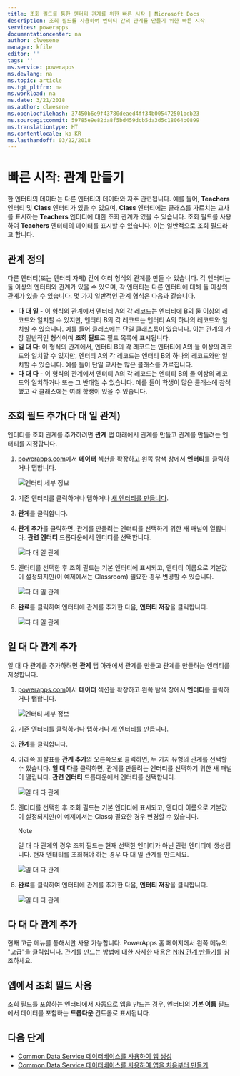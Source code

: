 ```yaml
---
title: 조회 필드를 통한 엔터티 관계를 위한 빠른 시작 | Microsoft Docs
description: 조회 필드를 사용하여 엔터티 간의 관계를 만들기 위한 빠른 시작
services: powerapps
documentationcenter: na
author: clwesene
manager: kfile
editor: ''
tags: ''
ms.service: powerapps
ms.devlang: na
ms.topic: article
ms.tgt_pltfrm: na
ms.workload: na
ms.date: 3/21/2018
ms.author: clwesene
ms.openlocfilehash: 37450b6e9f43780deaed4ff34b005472501bdb23
ms.sourcegitcommit: 59785e9e82da8f5bd459dcb5da3d5c18064b0899
ms.translationtype: HT
ms.contentlocale: ko-KR
ms.lasthandoff: 03/22/2018
---
```

# <a name="quickstart-create-a-relationship"></a>빠른 시작: 관계 만들기
한 엔터티의 데이터는 다른 엔터티의 데이터와 자주 관련됩니다. 예를 들어, **Teachers** 엔터티 및 **Class** 엔터티가 있을 수 있으며, **Class** 엔터티에는 클래스를 가르치는 교사를 표시하는 **Teachers** 엔터티에 대한 조회 관계가 있을 수 있습니다. 조회 필드를 사용하여 **Teachers** 엔터티의 데이터를 표시할 수 있습니다. 이는 일반적으로 조회 필드라고 합니다.

## <a name="define-a-relationship"></a>관계 정의
다른 엔터티(또는 엔터티 자체) 간에 여러 형식의 관계를 만들 수 있습니다. 각 엔터티는 둘 이상의 엔터티와 관계가 있을 수 있으며, 각 엔터티는 다른 엔터티에 대해 둘 이상의 관계가 있을 수 있습니다. 몇 가지 일반적인 관계 형식은 다음과 같습니다.


* **다 대 일** - 이 형식의 관계에서 엔터티 A의 각 레코드는 엔터티에 B의 둘 이상의 레코드와 일치할 수 있지만, 엔터티 B의 각 레코드는 엔터티 A의 하나의 레코드와 일치할 수 있습니다. 예를 들어 클래스에는 단일 클래스룸이 있습니다. 이는 관계의 가장 일반적인 형식이며 **조회 필드**로 필드 목록에 표시됩니다.
* **일 대 다**: 이 형식의 관계에서, 엔터티 B의 각 레코드는 엔터티에 A의 둘 이상의 레코드와 일치할 수 있지만, 엔터티 A의 각 레코드는 엔터티 B의 하나의 레코드와만 일치할 수 있습니다. 예를 들어 단일 교사는 많은 클래스를 가르칩니다.
* **다 대 다** - 이 형식의 관계에서 엔터티 A의 각 레코드는 엔터티 B의 둘 이상의 레코드와 일치하거나 또는 그 반대일 수 있습니다. 예를 들어 학생이 많은 클래스에 참석했고 각 클래스에는 여러 학생이 있을 수 있습니다.

## <a name="add-a-lookup-field-many-to-one-relationship"></a>조회 필드 추가(다 대 일 관계)

엔터티를 조회 관계를 추가하려면 **관계** 탭 아래에서 관계를 만들고 관계를 만들려는 엔터티를 지정합니다.

1. [powerapps.com](https://web.powerapps.com)에서 **데이터** 섹션을 확장하고 왼쪽 탐색 창에서 **엔터티**를 클릭하거나 탭합니다.

    ![엔터티 세부 정보](./media/data-platform-cds-create-entity/entitylist.png "엔터티 목록")

2. 기존 엔터티를 클릭하거나 탭하거나 [새 엔터티를 만듭니다](data-platform-create-entity.md).

3. **관계**를 클릭합니다.

4. **관계 추가**를 클릭하면, 관계를 만들려는 엔터티를 선택하기 위한 새 패널이 열립니다. **관련 엔터티** 드롭다운에서 엔터티를 선택합니다.

    ![다 대 일 관계](./media/data-platform-cds-newrelationship/manytoone-1.png "다 대 일 관계")

5. 엔터티를 선택한 후 조회 필드는 기본 엔터티에 표시되고, 엔터티 이름으로 기본값이 설정되지만(이 예제에서는 Classroom) 필요한 경우 변경할 수 있습니다.

    ![다 대 일 관계](./media/data-platform-cds-newrelationship/manytoone-2.png "다 대 일 관계")

6. **완료**를 클릭하여 엔터티에 관계를 추가한 다음, **엔터티 저장**을 클릭합니다.

    ![다 대 일 관계](./media/data-platform-cds-newrelationship/manytoone-3.png "다 대 일 관계")

## <a name="add-a-one-to-many-relationship"></a>일 대 다 관계 추가

일 대 다 관계를 추가하려면 **관계** 탭 아래에서 관계를 만들고 관계를 만들려는 엔터티를 지정합니다.

1. [powerapps.com](https://web.powerapps.com)에서 **데이터** 섹션을 확장하고 왼쪽 탐색 창에서 **엔터티**를 클릭하거나 탭합니다.

    ![엔터티 세부 정보](./media/data-platform-cds-create-entity/entitylist.png "엔터티 목록")

2. 기존 엔터티를 클릭하거나 탭하거나 [새 엔터티를 만듭니다](data-platform-create-entity.md).

3. **관계**를 클릭합니다.

4. 아래쪽 화살표를 **관계 추가**의 오른쪽으로 클릭하면, 두 가지 유형의 관계를 선택할 수 있습니다. **일 대 다**를 클릭하면, 관계를 만들려는 엔터티를 선택하기 위한 새 패널이 열립니다. **관련 엔터티** 드롭다운에서 엔터티를 선택합니다.

    ![일 대 다 관계](./media/data-platform-cds-newrelationship/onetomany-1.png "일 대 다 관계")

5. 엔터티를 선택한 후 조회 필드는 기본 엔터티에 표시되고, 엔터티 이름으로 기본값이 설정되지만(이 예제에서는 Class) 필요한 경우 변경할 수 있습니다.

    > [!NOTE]
    > 일 대 다 관계의 경우 조회 필드는 현재 선택한 엔터티가 아닌 관련 엔터티에 생성됩니다. 현재 엔터티를 조회해야 하는 경우 다 대 일 관계를 만드세요.

    ![일 대 다 관계](./media/data-platform-cds-newrelationship/onetomany-2.png "일 대 다 관계")

6. **완료**를 클릭하여 엔터티에 관계를 추가한 다음, **엔터티 저장**을 클릭합니다.

    ![일 대 다 관계](./media/data-platform-cds-newrelationship/onetomany-3.png "일 대 다 관계")

## <a name="add-a-many-to-many-relationship"></a>다 대 다 관계 추가

현재 고급 메뉴를 통해서만 사용 가능합니다. PowerApps 홈 페이지에서 왼쪽 메뉴의 "고급"을 클릭합니다. 관계를 만드는 방법에 대한 자세한 내용은 [N:N 관계 만들기](/dynamics365/customer-engagement/customize/create-and-edit-nn-many-to-many-relationships)를 참조하세요.

## <a name="use-a-lookup-field-in-an-app"></a>앱에서 조회 필드 사용
조회 필드를 포함하는 엔터티에서 [자동으로 앱을 만드는](../canvas-apps/data-platform-create-app.md) 경우, 엔터티의 **기본 이름** 필드에서 데이터를 포함하는 **드롭다운** 컨트롤로 표시됩니다.

## <a name="next-steps"></a>다음 단계
* [Common Data Service 데이터베이스를 사용하여 앱 생성](../canvas-apps/data-platform-create-app.md)
* [Common Data Service 데이터베이스를 사용하여 앱을 처음부터 만들기](../canvas-apps/data-platform-create-app-scratch.md)

